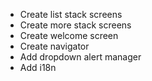 -   Create list stack screens
-   Create more stack screens
-   Create welcome screen
-   Create navigator
-   Add dropdown alert manager
-   Add i18n

